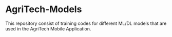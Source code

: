 # AgriTech-Models

This repository consist of training codes for different ML/DL models that are used in the AgriTech Mobile Application.
